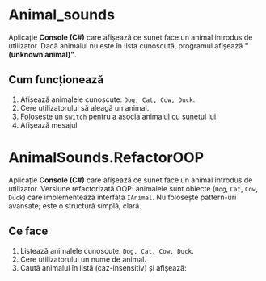 # Animal_sounds

Aplicație **Console (C#)** care afișează ce sunet face un animal introdus de utilizator.
Dacă animalul nu este în lista cunoscută, programul afișează **"(unknown animal)"**.

## Cum funcționează
1. Afișează animalele cunoscute: `Dog, Cat, Cow, Duck`.
2. Cere utilizatorului să aleagă un animal.
3. Folosește un `switch` pentru a asocia animalul cu sunetul lui.
4. Afișează mesajul

# AnimalSounds.RefactorOOP

Aplicație **Console (C#)** care afișează ce sunet face un animal introdus de utilizator.
Versiune refactorizată OOP: animalele sunt obiecte (`Dog`, `Cat`, `Cow`, `Duck`) care implementează interfața `IAnimal`. Nu folosește pattern-uri avansate; este o structură simplă, clară.

## Ce face
1. Listează animalele cunoscute: `Dog, Cat, Cow, Duck`.
2. Cere utilizatorului un nume de animal.
3. Caută animalul în listă (caz-insensitiv) și afișează:

